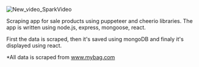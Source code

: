 


![New_video_SparkVideo](https://user-images.githubusercontent.com/62158562/137596061-f55358b7-e426-42f8-be0d-da48a69fb6d7.gif)

Scraping app for sale products using puppeteer and cheerio libraries.
The app is written using node.js, express, mongoose, react.

First the data is scraped, then it's saved using mongoDB and finaly it's displayed using react.






*All data is scraped from www.mybag.com


